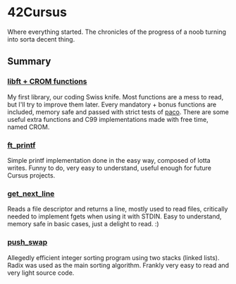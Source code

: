 # 42Cursus
Where everything started. The chronicles of the progress of a noob turning into sorta decent thing.

## Summary

### [libft + CROM functions](https://github.com/prando-a/42Cursus/tree/master/libft)
My first library, our coding Swiss knife. Most functions are a mess to read, but I'll try to improve them later. Every mandatory + bonus functions are included, memory safe and passed with strict tests of [paco](https://github.com/xicodomingues/francinette). There are some useful extra functions and C99 implementations made with free time, named CROM. <br>
### [ft_printf](https://github.com/prando-a/42Cursus/tree/master/ft_printf)
Simple printf implementation done in the easy way, composed of lotta writes. Funny to do, very easy to understand, useful enough for future Cursus projects.
### [get_next_line](https://github.com/prando-a/42Cursus/tree/master/get_next_line)
Reads a file descriptor and returns a line, mostly used to read files, critically needed to implement fgets when using it with STDIN. Easy to understand, memory safe in basic cases, just a delight to read. :)
### [push_swap](https://github.com/prando-a/42Cursus/tree/master/push_swap)
Allegedly efficient integer sorting program using two stacks (linked lists). Radix was used as the main sorting algorithm. Frankly very easy to read and very light source code.

